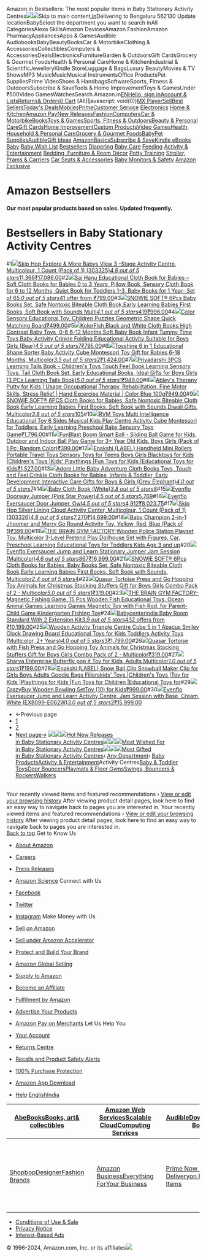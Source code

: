 Amazon.in Bestsellers: The most popular items in Baby Stationary Activity Centres![](//fls-eu.amazon.in/1/batch/1/OP/A21TJRUUN4KGV:259-8542348-2588711:3J1B2HHG8FAY352NT4NN$uedata=s:%2Frd%2Fuedata%3Fstaticb%26id%3D3J1B2HHG8FAY352NT4NN:0)![](https://m.media-amazon.com/images/G/31/gno/sprites/nav-sprite-global-1x-reorg-privacy._CB541718031_.png)Skip to main content[.in](/ref=nav_logo)Delivering to Bengaluru 562130  Update locationBabySelect the department you want to search inAll CategoriesAlexa SkillsAmazon DevicesAmazon FashionAmazon PharmacyAppliancesApps & GamesAudible AudiobooksBabyBeautyBooksCar & MotorbikeClothing & AccessoriesCollectiblesComputers & AccessoriesDealsElectronicsFurnitureGarden & OutdoorsGift CardsGrocery & Gourmet FoodsHealth & Personal CareHome & KitchenIndustrial & ScientificJewelleryKindle StoreLuggage & BagsLuxury BeautyMovies & TV ShowsMP3 MusicMusicMusical InstrumentsOffice ProductsPet SuppliesPrime VideoShoes & HandbagsSoftwareSports, Fitness & OutdoorsSubscribe & SaveTools & Home ImprovementToys & GamesUnder ₹500Video GamesWatchesSearch Amazon.in[EN](/customer-preferences/edit?ie=UTF8&preferencesReturnUrl=%2Fgp%2Fbestsellers%2Fbaby%2F21731958031%2Fref%3Dzg_bs_nav_baby_2_1953106031&ref_=topnav_lang)[Hello, sign inAccount & Lists](https://www.amazon.in/ap/signin?openid.pape.max_auth_age=0&openid.return_to=https%3A%2F%2Fwww.amazon.in%2Fgp%2Fbestsellers%2Fbaby%2F21731958031%2Fref%3Dnav_ya_signin&openid.identity=http%3A%2F%2Fspecs.openid.net%2Fauth%2F2.0%2Fidentifier_select&openid.assoc_handle=inflex&openid.mode=checkid_setup&openid.claimed_id=http%3A%2F%2Fspecs.openid.net%2Fauth%2F2.0%2Fidentifier_select&openid.ns=http%3A%2F%2Fspecs.openid.net%2Fauth%2F2.0)[Returns& Orders](/gp/css/order-history?ref_=nav_orders_first)[0 Cart](/gp/cart/view.html?ref_=nav_cart) [All](javascript: void(0))[MX Player](/minitv?ref_=nav_avod_desktop_topnav)[Sell](/b/32702023031?node=32702023031&ld=AZINSOANavDesktop_T3&ref_=nav_cs_sell_T3)[Best Sellers](/gp/bestsellers/?ref_=nav_cs_bestsellers)[Today's Deals](/deals?ref_=nav_cs_gb)[Mobiles](/mobile-phones/b/?ie=UTF8&node=1389401031&ref_=nav_cs_mobiles)[Prime](/prime?ref_=nav_cs_primelink_nonmember)[Customer Service](/gp/help/customer/display.html?nodeId=200507590&ref_=nav_cs_help) [Electronics](/electronics/b/?ie=UTF8&node=976419031&ref_=nav_cs_electronics) [Home & Kitchen](/Home-Kitchen/b/?ie=UTF8&node=976442031&ref_=nav_cs_home)[Amazon Pay](/gp/sva/dashboard?ref_=nav_cs_apay)[New Releases](/gp/new-releases/?ref_=nav_cs_newreleases)[Fashion](/gp/browse.html?node=6648217031&ref_=nav_cs_fashion)[Computers](/computers-and-accessories/b/?ie=UTF8&node=976392031&ref_=nav_cs_pc)[Car & Motorbike](/Car-Motorbike-Store/b/?ie=UTF8&node=4772060031&ref_=nav_cs_automotive)[Books](/Books/b/?ie=UTF8&node=976389031&ref_=nav_cs_books)[Toys & Games](/Toys-Games/b/?ie=UTF8&node=1350380031&ref_=nav_cs_toys)[Sports, Fitness & Outdoors](/Sports/b/?ie=UTF8&node=1984443031&ref_=nav_cs_sports)[Beauty & Personal Care](/beauty/b/?ie=UTF8&node=1355016031&ref_=nav_cs_beauty)[Gift Cards](/gift-card-store/b/?ie=UTF8&node=3704982031&ref_=nav_cs_gc)[Home Improvement](/Home-Improvement/b/?ie=UTF8&node=4286640031&ref_=nav_cs_hi)[Custom Products](/Amazon-Custom/b/?ie=UTF8&node=32615889031&ref_=nav_cs_custom)[Video Games](/video-games/b/?ie=UTF8&node=976460031&ref_=nav_cs_video_games)[Health, Household & Personal Care](/health-and-personal-care/b/?ie=UTF8&node=1350384031&ref_=nav_cs_hpc)[Grocery & Gourmet Foods](/Gourmet-Specialty-Foods/b/?ie=UTF8&node=2454178031&ref_=nav_cs_grocery)[Baby](/Baby/b/?ie=UTF8&node=1571274031&ref_=nav_cs_baby)[Pet Supplies](/Pet-Supplies/b/?ie=UTF8&node=2454181031&ref_=nav_cs_pets)[Audible](/Audible-Books-and-Originals/b/?ie=UTF8&node=17941593031&ref_=nav_cs_audible)[Gift Ideas](/gcx/-/gfhz/?ref_=nav_cs_giftfinder) [AmazonBasics](/b/?node=6637738031&ref_=nav_cs_amazonbasics)[Subscribe & Save](/auto-deliveries/landing?ref_=nav_cs_sns)[Kindle eBooks](/Kindle-eBooks/b/?ie=UTF8&node=1634753031&ref_=nav_cs_kindle_books) [Baby](/Baby/b/?ie=UTF8&node=1571274031&ref_=topnav_storetab_ba)  [Baby Wish List](/baby-reg/homepage/?_encoding=UTF8&ref_=sv_ba_1)  [Bestsellers](/gp/bestsellers/baby/?ie=UTF8&ref_=sv_ba_2)  [Diapering](/Diapering-Nappy-Changing/b/?ie=UTF8&node=1953345031&ref_=sv_ba_3)  [Baby Care](/Baby-Care/b/?ie=UTF8&node=1953111031&ref_=sv_ba_4)  [Feeding](/Nursing-Feeding/b/?ie=UTF8&node=1953448031&ref_=sv_ba_5)  [Activity & Entertainment](/Activity-Entertainment/b/?ie=UTF8&node=1953106031&ref_=sv_ba_6)  [Bedding, Furniture & Room Décor](/Baby-Nursery-Products/b/?ie=UTF8&node=1953359031&ref_=sv_ba_7)  [Potty Training](/Baby-Potty-Training-Step-Stools/b/?ie=UTF8&node=1953474031&ref_=sv_ba_8)  [Stroller, Prams & Carriers](/Strollers-Prams/b/?ie=UTF8&node=1953480031&ref_=sv_ba_9)  [Car Seats & Accessories](/Baby-Car-Seats-Accessories/b/?ie=UTF8&node=1953279031&ref_=sv_ba_10)  [Baby Monitors & Safety](/Baby-Safety-Equipments/b/?ie=UTF8&node=1953501031&ref_=sv_ba_11)  [Amazon Exclusive](/international-baby-products/b/?ie=UTF8&node=8483397031&ref_=sv_ba_12) 

Amazon Bestsellers
==================

#### Our most popular products based on sales. Updated frequently.

Bestsellers in Baby Stationary Activity Centres
===============================================

#1[![](https://images-eu.ssl-images-amazon.com/images/I/71r51Ydo5qL._AC_UL300_SR300,200_.jpg)](/Skip-Hop-Activity-Multicolour-303325/dp/B01J94K9OY/ref=zg_bs_g_21731958031_d_sccl_1/259-8542348-2588711?psc=1)[Skip Hop Explore & More Babys View 3 -Stage Activity Centre, Multicolour, 1 Count (Pack of 1) (303325)](/Skip-Hop-Activity-Multicolour-303325/dp/B01J94K9OY/ref=zg_bs_g_21731958031_d_sccl_1/259-8542348-2588711?psc=1)[*4.8 out of 5 stars*11,366](/product-reviews/B01J94K9OY/ref=zg_bs_g_21731958031_d_sccl_1_cr/259-8542348-2588711)[₹17,086.00](/Skip-Hop-Activity-Multicolour-303325/dp/B01J94K9OY/ref=zg_bs_g_21731958031_d_sccl_1/259-8542348-2588711?psc=1)#2[![](https://images-eu.ssl-images-amazon.com/images/I/61aNRxyArbL._AC_UL300_SR300,200_.jpg)](/Sai-Hanu-Educational-Cloth-Babies/dp/B0DNQBGB4C/ref=zg_bs_g_21731958031_d_sccl_2/259-8542348-2588711?psc=1)[Sai Hanu Educational Cloth Book for Babies – Soft Cloth Books for Babies 0 to 3 Years, Pillow Book, Sensory Cloth Book for 6 to 12 Months, Quiet Book for Toddlers 1-3, Baby Books for 1 Year- Set of 6](/Sai-Hanu-Educational-Cloth-Babies/dp/B0DNQBGB4C/ref=zg_bs_g_21731958031_d_sccl_2/259-8542348-2588711?psc=1)[*5.0 out of 5 stars*4](/product-reviews/B0DNQBGB4C/ref=zg_bs_g_21731958031_d_sccl_2_cr/259-8542348-2588711)[1 offer from ₹799.00](/Sai-Hanu-Educational-Cloth-Babies/dp/B0DNQBGB4C/ref=zg_bs_g_21731958031_d_sccl_2/259-8542348-2588711?psc=1)#3[![](https://images-eu.ssl-images-amazon.com/images/I/71-UVsE2zlL._AC_UL300_SR300,200_.jpg)](/SNOWIE-Nontoxic-Biteable-Learning-Babies/dp/B096XGVL3F/ref=zg_bs_g_21731958031_d_sccl_3/259-8542348-2588711?psc=1)[SNOWIE SOFT® 6Pcs Baby Books Set, Safe Nontoxic Biteable Cloth Book,Early Learning Babies First Books, Soft Book with Sounds Multi](/SNOWIE-Nontoxic-Biteable-Learning-Babies/dp/B096XGVL3F/ref=zg_bs_g_21731958031_d_sccl_3/259-8542348-2588711?psc=1)[*4.1 out of 5 stars*419](/product-reviews/B096XGVL3F/ref=zg_bs_g_21731958031_d_sccl_3_cr/259-8542348-2588711)[₹996.00](/SNOWIE-Nontoxic-Biteable-Learning-Babies/dp/B096XGVL3F/ref=zg_bs_g_21731958031_d_sccl_3/259-8542348-2588711?psc=1)#4[![](https://images-eu.ssl-images-amazon.com/images/I/51jvjIrIOyL._AC_UL300_SR300,200_.jpg)](/Sensory-Educational-Children-Geometric-Matching/dp/B0DGY1DYPM/ref=zg_bs_g_21731958031_d_sccl_4/259-8542348-2588711?psc=1)[Color Sensory Educational Toy, Children Puzzles Geometric Shape Quick Matching Board](/Sensory-Educational-Children-Geometric-Matching/dp/B0DGY1DYPM/ref=zg_bs_g_21731958031_d_sccl_4/259-8542348-2588711?psc=1)[₹499.00](/Sensory-Educational-Children-Geometric-Matching/dp/B0DGY1DYPM/ref=zg_bs_g_21731958031_d_sccl_4/259-8542348-2588711?psc=1)#5[![](https://images-eu.ssl-images-amazon.com/images/I/71dg1-9vxDL._AC_UL300_SR300,200_.jpg)](/KolorFish-Contrast-Activity-Educational-Suitable/dp/B0CP2K1SDR/ref=zg_bs_g_21731958031_d_sccl_5/259-8542348-2588711?psc=1)[KolorFish Black and White Cloth Books High Contrast Baby Toys, 0-6 6-12 Months Soft Baby Book,Infant Tummy Time Toys,Baby Activity Crinkle Folding Educational Activity Suitable for Boys Girls (Bear)](/KolorFish-Contrast-Activity-Educational-Suitable/dp/B0CP2K1SDR/ref=zg_bs_g_21731958031_d_sccl_5/259-8542348-2588711?psc=1)[*4.5 out of 5 stars*7](/product-reviews/B0CP2K1SDR/ref=zg_bs_g_21731958031_d_sccl_5_cr/259-8542348-2588711)[₹795.00](/KolorFish-Contrast-Activity-Educational-Suitable/dp/B0CP2K1SDR/ref=zg_bs_g_21731958031_d_sccl_5/259-8542348-2588711?psc=1)#6[![](https://images-eu.ssl-images-amazon.com/images/I/715wFIG5pYL._AC_UL300_SR300,200_.jpg)](/Toyshine-Educational-Activity-Montessori-Multicolor/dp/B0D6BL4NHV/ref=zg_bs_g_21731958031_d_sccl_6/259-8542348-2588711?psc=1)[Toyshine 6 in 1 Educational Shape Sorter Baby Activity Cube Montessori Toy Gift for Babies 6-18 Months, Multicolor](/Toyshine-Educational-Activity-Montessori-Multicolor/dp/B0D6BL4NHV/ref=zg_bs_g_21731958031_d_sccl_6/259-8542348-2588711?psc=1)[*3.5 out of 5 stars*2](/product-reviews/B0D6BL4NHV/ref=zg_bs_g_21731958031_d_sccl_6_cr/259-8542348-2588711)[₹1,424.00](/Toyshine-Educational-Activity-Montessori-Multicolor/dp/B0D6BL4NHV/ref=zg_bs_g_21731958031_d_sccl_6/259-8542348-2588711?psc=1)#7[![](https://images-eu.ssl-images-amazon.com/images/I/710fUpALbNL._AC_UL300_SR300,200_.jpg)](/Priyadarshi-3PCS-Learning-Tails-Book/dp/B0DJPFQX7G/ref=zg_bs_g_21731958031_d_sccl_7/259-8542348-2588711?psc=1)[Priyadarshi 3PCS Learning Tails Book - Children's Toys Touch Feel Book Learning Sensory Toys, Tail Cloth Book Set, Early Educational Books, Ideal Gifts for Boys Girls (3 PCs Learning Tails Book)](/Priyadarshi-3PCS-Learning-Tails-Book/dp/B0DJPFQX7G/ref=zg_bs_g_21731958031_d_sccl_7/259-8542348-2588711?psc=1)[*5.0 out of 5 stars*1](/product-reviews/B0DJPFQX7G/ref=zg_bs_g_21731958031_d_sccl_7_cr/259-8542348-2588711)[₹949.00](/Priyadarshi-3PCS-Learning-Tails-Book/dp/B0DJPFQX7G/ref=zg_bs_g_21731958031_d_sccl_7/259-8542348-2588711?psc=1)#8[![](https://images-eu.ssl-images-amazon.com/images/I/61ej6v77rVL._AC_UL300_SR300,200_.jpg)](/Therapy-Occupational-Rehabilitation-Excercise-Material/dp/B0DC5HVJ9D/ref=zg_bs_g_21731958031_d_sccl_8/259-8542348-2588711?psc=1)[Abley's Therapy Putty for Kids | Usage Occupational Therapy, Rehabilitation, Fine Motor Skills, Stress Relief | Hand Excercise Material | Color Blue 100g](/Therapy-Occupational-Rehabilitation-Excercise-Material/dp/B0DC5HVJ9D/ref=zg_bs_g_21731958031_d_sccl_8/259-8542348-2588711?psc=1)[₹849.00](/Therapy-Occupational-Rehabilitation-Excercise-Material/dp/B0DC5HVJ9D/ref=zg_bs_g_21731958031_d_sccl_8/259-8542348-2588711?psc=1)#9[![](https://images-eu.ssl-images-amazon.com/images/I/81FGcxmYW0L._AC_UL300_SR300,200_.jpg)](/SNOWIE-Nontoxic-Biteable-Learning-Multicolor/dp/B09C3NNFWM/ref=zg_bs_g_21731958031_d_sccl_9/259-8542348-2588711?psc=1)[SNOWIE SOFT® 6PCS Cloth Books for Babies, Safe Nontoxic Biteable Cloth Book,Early Learning Babies First Books, Soft Book with Sounds,Diwali Gifts, Multicolor](/SNOWIE-Nontoxic-Biteable-Learning-Multicolor/dp/B09C3NNFWM/ref=zg_bs_g_21731958031_d_sccl_9/259-8542348-2588711?psc=1)[*3.8 out of 5 stars*105](/product-reviews/B09C3NNFWM/ref=zg_bs_g_21731958031_d_sccl_9_cr/259-8542348-2588711)#10[![](https://images-eu.ssl-images-amazon.com/images/I/51K05XQL2GS._AC_UL300_SR300,200_.jpg)](/RVM-Toys-Intelligence-Educational-Montessori/dp/B0CL41681C/ref=zg_bs_g_21731958031_d_sccl_10/259-8542348-2588711?psc=1)[RVM Toys Multi Intelligence Educational Toy 6 Sides Musical Kids Play Centre Activity Cube Montessori for Toddlers, Early Learning Preschool Baby Sensory Toys Game](/RVM-Toys-Intelligence-Educational-Montessori/dp/B0CL41681C/ref=zg_bs_g_21731958031_d_sccl_10/259-8542348-2588711?psc=1)[₹1,796.00](/RVM-Toys-Intelligence-Educational-Montessori/dp/B0CL41681C/ref=zg_bs_g_21731958031_d_sccl_10/259-8542348-2588711?psc=1)#11[![](https://images-eu.ssl-images-amazon.com/images/I/71COVGlPUyL._AC_UL300_SR300,200_.jpg)](/FunBlast-Boom-Smart-Ball-Sliding/dp/B0DJJ774ZZ/ref=zg_bs_g_21731958031_d_sccl_11/259-8542348-2588711?psc=1)[FunBlast Boom Smart Ball - Sliding Ball Game for Kids, Outdoor and Indoor Ball Play Game for 3+ Year Old Kids, Boys Girls (Pack of 1 Pc; Random Color)](/FunBlast-Boom-Smart-Ball-Sliding/dp/B0DJJ774ZZ/ref=zg_bs_g_21731958031_d_sccl_11/259-8542348-2588711?psc=1)[₹399.00](/FunBlast-Boom-Smart-Ball-Sliding/dp/B0DJJ774ZZ/ref=zg_bs_g_21731958031_d_sccl_11/259-8542348-2588711?psc=1)#12[![](https://images-eu.ssl-images-amazon.com/images/I/51UmaeUE-dL._AC_UL300_SR300,200_.jpg)](/Enakshi-BlackToys-Childrens-playthings-Educational/dp/B0CX186V1Y/ref=zg_bs_g_21731958031_d_sccl_12/259-8542348-2588711?psc=1)[Enakshi (LABEL) Handheld Mini Rollers Portable Travel Toys Sensory Toys for Teens Boys Girls Blacktoys for Kids |Children's Toys |Kids' Playthings |Fun Toys for Kids |Educational Toys for Kids](/Enakshi-BlackToys-Childrens-playthings-Educational/dp/B0CX186V1Y/ref=zg_bs_g_21731958031_d_sccl_12/259-8542348-2588711?psc=1)[₹1,527.00](/Enakshi-BlackToys-Childrens-playthings-Educational/dp/B0CX186V1Y/ref=zg_bs_g_21731958031_d_sccl_12/259-8542348-2588711?psc=1)#13[![](https://images-eu.ssl-images-amazon.com/images/I/51oiQ7-W2BL._AC_UL300_SR300,200_.jpg)](/Adore-Adventure-Development-Interactive-Elephant/dp/B0CQ8WN5NL/ref=zg_bs_g_21731958031_d_sccl_13/259-8542348-2588711?psc=1)[Adore Little Baby Adventure Cloth Books Toys, Touch and Feel Crinkle Cloth Books for Babies, Infants & Toddler, Early Development Interactive Care Gifts for Boys & Girls (Grey Elephant)](/Adore-Adventure-Development-Interactive-Elephant/dp/B0CQ8WN5NL/ref=zg_bs_g_21731958031_d_sccl_13/259-8542348-2588711?psc=1)[*4.0 out of 5 stars*7](/product-reviews/B0CQ8WN5NL/ref=zg_bs_g_21731958031_d_sccl_13_cr/259-8542348-2588711)#14[![](https://images-eu.ssl-images-amazon.com/images/I/711fC5dPmpL._AC_UL300_SR300,200_.jpg)](/SNOWIE-Contrast-Resistance-Hangable-Development/dp/B0B6V6LSSQ/ref=zg_bs_g_21731958031_d_sccl_14/259-8542348-2588711?psc=1)[Baby Cloth Book (White)](/SNOWIE-Contrast-Resistance-Hangable-Development/dp/B0B6V6LSSQ/ref=zg_bs_g_21731958031_d_sccl_14/259-8542348-2588711?psc=1)[*3.8 out of 5 stars*8](/product-reviews/B0B6V6LSSQ/ref=zg_bs_g_21731958031_d_sccl_14_cr/259-8542348-2588711)#15[![](https://images-eu.ssl-images-amazon.com/images/I/81AROsub7ZL._AC_UL300_SR300,200_.jpg)](/Evenflo-Doorway-Jumper-Pink-Power/dp/B07SYVLZ7B/ref=zg_bs_g_21731958031_d_sccl_15/259-8542348-2588711?psc=1)[Evenflo Doorway Jumper (Pink Star Power)](/Evenflo-Doorway-Jumper-Pink-Power/dp/B07SYVLZ7B/ref=zg_bs_g_21731958031_d_sccl_15/259-8542348-2588711?psc=1)[*4.5 out of 5 stars*5,769](/product-reviews/B07SYVLZ7B/ref=zg_bs_g_21731958031_d_sccl_15_cr/259-8542348-2588711)#16[![](https://images-eu.ssl-images-amazon.com/images/I/71J0P+rExjL._AC_UL300_SR300,200_.jpg)](/Evenflo-Exersaucer-Door-Jumper-Multicolour/dp/B00O8RQYGU/ref=zg_bs_g_21731958031_d_sccl_16/259-8542348-2588711?psc=1)[Evenflo Exersaucer Door Jumper, Owl](/Evenflo-Exersaucer-Door-Jumper-Multicolour/dp/B00O8RQYGU/ref=zg_bs_g_21731958031_d_sccl_16/259-8542348-2588711?psc=1)[*4.5 out of 5 stars*4,912](/product-reviews/B00O8RQYGU/ref=zg_bs_g_21731958031_d_sccl_16_cr/259-8542348-2588711)[₹8,023.75](/Evenflo-Exersaucer-Door-Jumper-Multicolour/dp/B00O8RQYGU/ref=zg_bs_g_21731958031_d_sccl_16/259-8542348-2588711?psc=1)#17[![](https://images-eu.ssl-images-amazon.com/images/I/61Uh7ijMuQL._AC_UL300_SR300,200_.jpg)](/Skip-Hop-Activity-Multicolour-303326/dp/B00VDP9EB2/ref=zg_bs_g_21731958031_d_sccl_17/259-8542348-2588711?psc=1)[Skip Hop Silver Lining Cloud Activity Center, Multicolour, 1 Count (Pack of 1) (303326)](/Skip-Hop-Activity-Multicolour-303326/dp/B00VDP9EB2/ref=zg_bs_g_21731958031_d_sccl_17/259-8542348-2588711?psc=1)[*4.8 out of 5 stars*7,270](/product-reviews/B00VDP9EB2/ref=zg_bs_g_21731958031_d_sccl_17_cr/259-8542348-2588711)[₹14,699.00](/Skip-Hop-Activity-Multicolour-303326/dp/B00VDP9EB2/ref=zg_bs_g_21731958031_d_sccl_17/259-8542348-2588711?psc=1)#18[![](https://images-eu.ssl-images-amazon.com/images/I/71uJ2wA4V2L._AC_UL300_SR300,200_.jpg)](/Champion-Jhoomer-Activity-Toy-Yellow/dp/B0DL4K6MM8/ref=zg_bs_g_21731958031_d_sccl_18/259-8542348-2588711?psc=1)[Baby Champion 2-in-1 Jhoomer and Merry Go Round Activity Toy, Yellow, Red, Blue (Pack of 1)](/Champion-Jhoomer-Activity-Toy-Yellow/dp/B0DL4K6MM8/ref=zg_bs_g_21731958031_d_sccl_18/259-8542348-2588711?psc=1)[₹399.00](/Champion-Jhoomer-Activity-Toy-Yellow/dp/B0DL4K6MM8/ref=zg_bs_g_21731958031_d_sccl_18/259-8542348-2588711?psc=1)#19[![](https://images-eu.ssl-images-amazon.com/images/I/511Q93LnVUL._AC_UL300_SR300,200_.jpg)](/BRAIN-GYM-FACTORY-Wooden-Multicolor-Educational/dp/B0CVB7WL34/ref=zg_bs_g_21731958031_d_sccl_19/259-8542348-2588711?psc=1)[THE BRAIN GYM FACTORY-Wooden Police Station Playset Toy, Multicolor 3-Level Pretend Play Dollhouse Set with Figures, Car, Preschool Learning Educational Toys for Toddlers Kids Age 3 and up](/BRAIN-GYM-FACTORY-Wooden-Multicolor-Educational/dp/B0CVB7WL34/ref=zg_bs_g_21731958031_d_sccl_19/259-8542348-2588711?psc=1)#20[![](https://images-eu.ssl-images-amazon.com/images/I/71pmXXhIyfL._AC_UL300_SR300,200_.jpg)](/Evenflo-Exersaucer-Stationary-Session-Multicolor/dp/B006QI1PCW/ref=zg_bs_g_21731958031_d_sccl_20/259-8542348-2588711?psc=1)[Evenflo Exersaucer Jump and Learn Stationary Jumper Jam Session (Multicolor)](/Evenflo-Exersaucer-Stationary-Session-Multicolor/dp/B006QI1PCW/ref=zg_bs_g_21731958031_d_sccl_20/259-8542348-2588711?psc=1)[*4.6 out of 5 stars*867](/product-reviews/B006QI1PCW/ref=zg_bs_g_21731958031_d_sccl_20_cr/259-8542348-2588711)[₹16,999.00](/Evenflo-Exersaucer-Stationary-Session-Multicolor/dp/B006QI1PCW/ref=zg_bs_g_21731958031_d_sccl_20/259-8542348-2588711?psc=1)#21[![](https://images-eu.ssl-images-amazon.com/images/I/81BmdgxlCcS._AC_UL300_SR300,200_.jpg)](/SNOWIE-Nontoxic-Biteable-Learning-Multicolor/dp/B0BK8DFFS4/ref=zg_bs_g_21731958031_d_sccl_21/259-8542348-2588711?psc=1)[SNOWIE SOFT® 6Pcs Cloth Books for Babies, Baby Books Set, Safe Nontoxic Biteable Cloth Book,Early Learning Babies First Books, Soft Book with Sounds, Multicolor](/SNOWIE-Nontoxic-Biteable-Learning-Multicolor/dp/B0BK8DFFS4/ref=zg_bs_g_21731958031_d_sccl_21/259-8542348-2588711?psc=1)[*2.4 out of 5 stars*4](/product-reviews/B0BK8DFFS4/ref=zg_bs_g_21731958031_d_sccl_21_cr/259-8542348-2588711)#22[![](https://images-eu.ssl-images-amazon.com/images/I/41Y8CIc4OqL._AC_UL300_SR300,200_.jpg)](/Quasar-Tortoise-Christmas-Stocking-Stuffers/dp/B0CL9P7KNP/ref=zg_bs_g_21731958031_d_sccl_22/259-8542348-2588711?psc=1)[Quasar Tortoise Press and Go Hopping Toy Animals for Christmas Stocking Stuffers Gift for Boys Girls Combo Pack of 2 - Multicolor](/Quasar-Tortoise-Christmas-Stocking-Stuffers/dp/B0CL9P7KNP/ref=zg_bs_g_21731958031_d_sccl_22/259-8542348-2588711?psc=1)[*5.0 out of 5 stars*1](/product-reviews/B0CL9P7KNP/ref=zg_bs_g_21731958031_d_sccl_22_cr/259-8542348-2588711)[₹319.00](/Quasar-Tortoise-Christmas-Stocking-Stuffers/dp/B0CL9P7KNP/ref=zg_bs_g_21731958031_d_sccl_22/259-8542348-2588711?psc=1)#23[![](https://images-eu.ssl-images-amazon.com/images/I/61DmmPiiN0L._AC_UL300_SR300,200_.jpg)](/BRAIN-GYM-FACTORY-Magnetic-Parent-Child-Kindergarten/dp/B0CTXNCBPR/ref=zg_bs_g_21731958031_d_sccl_23/259-8542348-2588711?psc=1)[THE BRAIN GYM FACTORY-Magnetic Fishing Game, 15 Pcs Wooden Fish Educational Toys, Ocean Animal Games Learning Games Magnetic Toy with Fish Rod, for Parent-Child Game Kindergarten Fishing Toy](/BRAIN-GYM-FACTORY-Magnetic-Parent-Child-Kindergarten/dp/B0CTXNCBPR/ref=zg_bs_g_21731958031_d_sccl_23/259-8542348-2588711?psc=1)#24[![](https://images-eu.ssl-images-amazon.com/images/I/61JIxVncXAL._AC_UL300_SR300,200_.jpg)](/Babycenterindia-Activity-Extension-Beige-Green-Orange-Red-Blue-Yellow/dp/B0185IVBD8/ref=zg_bs_g_21731958031_d_sccl_24/259-8542348-2588711?psc=1)[Babycenterindia Baby Room Standard With 2 Extension Kit](/Babycenterindia-Activity-Extension-Beige-Green-Orange-Red-Blue-Yellow/dp/B0185IVBD8/ref=zg_bs_g_21731958031_d_sccl_24/259-8542348-2588711?psc=1)[*3.9 out of 5 stars*43](/product-reviews/B0185IVBD8/ref=zg_bs_g_21731958031_d_sccl_24_cr/259-8542348-2588711)[2 offers from ₹10,199.00](/Babycenterindia-Activity-Extension-Beige-Green-Orange-Red-Blue-Yellow/dp/B0185IVBD8/ref=zg_bs_g_21731958031_d_sccl_24/259-8542348-2588711?psc=1)#25[![](https://images-eu.ssl-images-amazon.com/images/I/71GIvcI6W9L._AC_UL300_SR300,200_.jpg)](/Activity-Triangle-Educational-Toddlers-Multicolor/dp/B0DF2DPTJV/ref=zg_bs_g_21731958031_d_sccl_25/259-8542348-2588711?psc=1)[Wooden Activity Triangle Centre Cube 5 in 1 Abacus Smiley Clock Drawing Board Educational Toys for Kids Toddlers Activity Toys (Multicolor, 2+ Years)](/Activity-Triangle-Educational-Toddlers-Multicolor/dp/B0DF2DPTJV/ref=zg_bs_g_21731958031_d_sccl_25/259-8542348-2588711?psc=1)[*4.0 out of 5 stars*3](/product-reviews/B0DF2DPTJV/ref=zg_bs_g_21731958031_d_sccl_25_cr/259-8542348-2588711)[₹1,799.00](/Activity-Triangle-Educational-Toddlers-Multicolor/dp/B0DF2DPTJV/ref=zg_bs_g_21731958031_d_sccl_25/259-8542348-2588711?psc=1)#26[![](https://images-eu.ssl-images-amazon.com/images/I/51sw50k0B-L._AC_UL300_SR300,200_.jpg)](/Quasar-Tortoise-Christmas-Stocking-Stuffers/dp/B0CLGT1PK9/ref=zg_bs_g_21731958031_d_sccl_26/259-8542348-2588711?psc=1)[Quasar Tortoise with Fish Press and Go Hopping Toy Animals for Christmas Stocking Stuffers Gift for Boys Girls Combo Pack of 2 - Multicolor](/Quasar-Tortoise-Christmas-Stocking-Stuffers/dp/B0CLGT1PK9/ref=zg_bs_g_21731958031_d_sccl_26/259-8542348-2588711?psc=1)[₹319.00](/Quasar-Tortoise-Christmas-Stocking-Stuffers/dp/B0CLGT1PK9/ref=zg_bs_g_21731958031_d_sccl_26/259-8542348-2588711?psc=1)#27[![](https://images-eu.ssl-images-amazon.com/images/I/61rhktg9OZL._AC_UL300_SR300,200_.jpg)](/Sharva-Enterprise-Butterfly-Adults-Multicolor/dp/B09S3RPK49/ref=zg_bs_g_21731958031_d_sccl_27/259-8542348-2588711?psc=1)[Sharva Enterprise Butterfly pop it Toy for Kids, Adults Multicolor](/Sharva-Enterprise-Butterfly-Adults-Multicolor/dp/B09S3RPK49/ref=zg_bs_g_21731958031_d_sccl_27/259-8542348-2588711?psc=1)[*1.0 out of 5 stars*1](/product-reviews/B09S3RPK49/ref=zg_bs_g_21731958031_d_sccl_27_cr/259-8542348-2588711)[₹199.00](/Sharva-Enterprise-Butterfly-Adults-Multicolor/dp/B09S3RPK49/ref=zg_bs_g_21731958031_d_sccl_27/259-8542348-2588711?psc=1)#28[![](https://images-eu.ssl-images-amazon.com/images/I/51dzM826dCL._AC_UL300_SR300,200_.jpg)](/Enakshi-FillersKids-Childrens-Playthings-Educational/dp/B0CX1D1VL8/ref=zg_bs_g_21731958031_d_sccl_28/259-8542348-2588711?psc=1)[Enakshi (LABEL) Snow Ball Clip Snowball Maker Clip for Girls Boys Adults Goodie Bags Fillerskids' Toys |Children's Toys |Toy for Kids |Playthings for Kids |Fun Toys for Children |Educational Toys for](/Enakshi-FillersKids-Childrens-Playthings-Educational/dp/B0CX1D1VL8/ref=zg_bs_g_21731958031_d_sccl_28/259-8542348-2588711?psc=1)#29[![](https://images-eu.ssl-images-amazon.com/images/I/61gWM+GW5pL._AC_UL300_SR300,200_.jpg)](/CrazyBuy-Wooden-Bowling-SetToy-Kids/dp/B0CJV1HT31/ref=zg_bs_g_21731958031_d_sccl_29/259-8542348-2588711?psc=1)[CrazyBuy Wooden Bowling SetToy (10) for Kids](/CrazyBuy-Wooden-Bowling-SetToy-Kids/dp/B0CJV1HT31/ref=zg_bs_g_21731958031_d_sccl_29/259-8542348-2588711?psc=1)[₹999.00](/CrazyBuy-Wooden-Bowling-SetToy-Kids/dp/B0CJV1HT31/ref=zg_bs_g_21731958031_d_sccl_29/259-8542348-2588711?psc=1)#30[![](https://images-eu.ssl-images-amazon.com/images/I/61+5YszFnNL._AC_UL300_SR300,200_.jpg)](/Evenflo-Exersaucer-Activity-Session-EX8099-E062W/dp/B08VH7K6GH/ref=zg_bs_g_21731958031_d_sccl_30/259-8542348-2588711?psc=1)[Evenflo Exersaucer Jump and Learn Activity Centre, Jam Session with Base, Cream, White (EX8099-E062W)](/Evenflo-Exersaucer-Activity-Session-EX8099-E062W/dp/B08VH7K6GH/ref=zg_bs_g_21731958031_d_sccl_30/259-8542348-2588711?psc=1)[*3.0 out of 5 stars*2](/product-reviews/B08VH7K6GH/ref=zg_bs_g_21731958031_d_sccl_30_cr/259-8542348-2588711)[₹15,999.00](/Evenflo-Exersaucer-Activity-Session-EX8099-E062W/dp/B08VH7K6GH/ref=zg_bs_g_21731958031_d_sccl_30/259-8542348-2588711?psc=1)

* ←Previous page
* [1](/gp/bestsellers/baby/21731958031/ref=zg_bs_pg_1_baby?ie=UTF8&pg=1)
* [2](/gp/bestsellers/baby/21731958031/ref=zg_bs_pg_2_baby?ie=UTF8&pg=2)
* [Next page→](/gp/bestsellers/baby/21731958031/ref=zg_bs_pg_2_baby?ie=UTF8&pg=2)
[![](https://m.media-amazon.com/images/I/4199eszt5QL.jpg)![](https://m.media-amazon.com/images/I/41wru0T1xbL.jpg)![](https://m.media-amazon.com/images/I/41cvGNVW4ZL.jpg)Hot New Releases  
in Baby Stationary Activity Centres](/gp/new-releases/baby/21731958031/ref=zg_bs_tab_t_baby_bsnr)[![](https://m.media-amazon.com/images/I/41gISIi+CnL.jpg)![](https://m.media-amazon.com/images/I/31aVnMfJ23L.jpg)![](https://m.media-amazon.com/images/I/411ZZ3YSPVL.jpg)Most Wished For  
in Baby Stationary Activity Centres](/gp/most-wished-for/baby/21731958031/ref=zg_bs_tab_t_baby_mw)[![](https://m.media-amazon.com/images/I/51m46ysqgEL.jpg)![](https://m.media-amazon.com/images/I/51h-kaQd2hL.jpg)![](https://m.media-amazon.com/images/I/617CBmDZRrL.jpg)Most Gifted  
in Baby Stationary Activity Centres](/gp/most-gifted/baby/21731958031/ref=zg_bs_tab_t_baby_mg)‹ [Any Department](/gp/bestsellers/ref=zg_bs_unv_baby_0_21731958031_4)‹ [Baby Products](/gp/bestsellers/baby/ref=zg_bs_unv_baby_1_21731958031_3)[Activity & Entertainment](/gp/bestsellers/baby/1953106031/ref=zg_bs_unv_baby_2_21731958031_2)Activity Centres[Baby & Toddler Toys](/gp/bestsellers/baby/1378175031/ref=zg_bs_nav_baby_2_21731958031)[Door Bouncers](/gp/bestsellers/baby/1953107031/ref=zg_bs_nav_baby_2_21731958031)[Playmats & Floor Gyms](/gp/bestsellers/baby/1953108031/ref=zg_bs_nav_baby_2_21731958031)[Swings, Bouncers & Rockers](/gp/bestsellers/baby/1953109031/ref=zg_bs_nav_baby_2_21731958031)[Walkers](/gp/bestsellers/baby/1953110031/ref=zg_bs_nav_baby_2_21731958031)  

|  |
| --- |

 Your recently viewed items and featured recommendations  ›  [View or edit your browsing history](/gp/history)  After viewing product detail pages, look here to find an easy way to navigate back to pages you are interested in.  Your recently viewed items and featured recommendations  ›  [View or edit your browsing history](/gp/history)  After viewing product detail pages, look here to find an easy way to navigate back to pages you are interested in.   
 [Back to top](javascript:void(0)) Get to Know Us

* [About Amazon](https://www.aboutamazon.in/?utm_source=gateway&utm_medium=footer)
* [Careers](https://amazon.jobs)
* [Press Releases](https://press.aboutamazon.in/?utm_source=gateway&utm_medium=footer)
* [Amazon Science](https://www.amazon.science)
Connect with Us

* [Facebook](https://www.amazon.in/gp/redirect.html/ref=footer_fb?location=http://www.facebook.com/AmazonIN&token=2075D5EAC7BB214089728E2183FD391706D41E94&6)
* [Twitter](https://www.amazon.in/gp/redirect.html/ref=footer_twitter?location=http://twitter.com/AmazonIN&token=A309DFBFCB1E37A808FF531934855DC817F130B6&6)
* [Instagram](https://www.amazon.in/gp/redirect.html?location=https://www.instagram.com/amazondotin&token=264882C912E9D005CB1D9B61F12E125D5DF9BFC7&source=standards)
Make Money with Us

* [Sell on Amazon](/b/?node=2838698031&ld=AZINSOANavDesktopFooter_C&ref_=nav_footer_sell_C)
* [Sell under Amazon Accelerator](https://accelerator.amazon.in/?ref_=map_1_b2b_GW_FT)
* [Protect and Build Your Brand](https://brandservices.amazon.in/?ref=AOINABRLGNRFOOT&ld=AOINABRLGNRFOOT)
* [Amazon Global Selling](https://sell.amazon.in/grow-your-business/amazon-global-selling.html?ld=AZIN_Footer_V1&ref=AZIN_Footer_V1)
* [Supply to Amazon](https://supply.amazon.com/?ref_=footer_sta&lang=en-IN)
* [Become an Affiliate](https://affiliate-program.amazon.in/?utm_campaign=assocshowcase&utm_medium=footer&utm_source=GW&ref_=footer_assoc)
* [Fulfilment by Amazon](https://services.amazon.in/services/fulfilment-by-amazon/benefits.html/ref=az_footer_fba?ld=AWRGINFBAfooter)
* [Advertise Your Products](https://advertising.amazon.in/?ref=Amz.in)
* [Amazon Pay on Merchants](https://www.amazonpay.in/merchant)
Let Us Help You

* [Your Account](/gp/css/homepage.html?ref_=footer_ya)
* [Returns Centre](/gp/css/returns/homepage.html?ref_=footer_hy_f_4)
* [Recalls and Product Safety Alerts](https://www.amazon.in/your-product-safety-alerts?ref_=footer_bsx_ypsa)
* [100% Purchase Protection](/gp/help/customer/display.html?nodeId=201083470&ref_=footer_swc)
* [Amazon App Download](/gp/browse.html?node=6967393031&ref_=footer_mobapp)
* [Help](/gp/help/customer/display.html?nodeId=200507590&ref_=footer_gw_m_b_he)
[English](/customer-preferences/edit?ie=UTF8&preferencesReturnUrl=%2Fgp%2Fbestsellers%2Fbaby%2F21731958031%2Fref%3Dzg_bs_nav_baby_2_1953106031&ref_=footer_lang)[India](/customer-preferences/country?ie=UTF8&preferencesReturnUrl=%2Fgp%2Fbestsellers%2Fbaby%2F21731958031%2Fref%3Dzg_bs_nav_baby_2_1953106031&ref_=footer_icp_cp)

| [AbeBooksBooks, art& collectibles](https://www.abebooks.com/) |  | [Amazon Web ServicesScalable CloudComputing Services](https://aws.amazon.com/what-is-cloud-computing/?sc_channel=EL&sc_campaign=IN_amazonfooter) |  | [AudibleDownloadAudio Books](https://www.audible.in/) |  | [IMDbMovies, TV& Celebrities](https://www.imdb.com/) |
| --- | --- | --- | --- | --- | --- | --- |
|  |
| [ShopbopDesignerFashion Brands](https://www.shopbop.com/) |  | [Amazon BusinessEverything ForYour Business](/business?ref=footer_aingw) |  | [Prime Now 2-Hour Deliveryon Everyday Items](/now?ref=footer_amznow) |  | [Amazon Prime Music100 million songs, ad-freeOver 15 million podcast episodes](/music/prime?ref=footer_apm) |

* [Conditions of Use & Sale](/gp/help/customer/display.html?nodeId=200545940&ref_=footer_cou)
* [Privacy Notice](/gp/help/customer/display.html?nodeId=200534380&ref_=footer_privacy)
* [Interest-Based Ads](/gp/help/customer/display.html?nodeId=202075050&ref_=footer_iba)

© 1996-2024, Amazon.com, Inc. or its affiliates![](//fls-eu.amazon.in/1/batch/1/OP/A21TJRUUN4KGV:259-8542348-2588711:3J1B2HHG8FAY352NT4NN$uedata=s:%2Frd%2Fuedata%3Fnoscript%26id%3D3J1B2HHG8FAY352NT4NN:0)